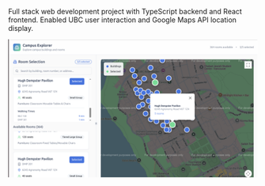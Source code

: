 Full stack web development project with TypeScript backend and React frontend. Enabled UBC user interaction and Google Maps API location display.

![webpage](./img/webpage.png)
